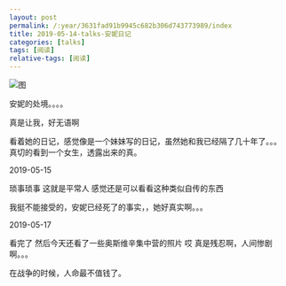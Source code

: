 ```yaml
---
layout: post
permalink: /:year/3631fad91b9945c682b306d743773989/index
title: 2019-05-14-talks-安妮日记
categories: [talks]
tags: [阅读]
relative-tags: [阅读]
---
```



![图](https://gitee.com/linxingyang/at-2020-10-02-image/raw/master/image/T-talks/image/2019/books/anrj.jpg)


安妮的处境。。。。

真是让我，好无语啊

看着她的日记，感觉像是一个妹妹写的日记，虽然她和我已经隔了几十年了。。。
真切的看到一个女生，透露出来的真。

2019-05-15

琐事琐事
这就是平常人
感觉还是可以看看这种类似自传的东西

我挺不能接受的，安妮已经死了的事实，，她好真实啊。。。


2019-05-17

看完了
然后今天还看了一些奥斯维辛集中营的照片
哎
真是残忍啊，人间惨剧啊。。。

在战争的时候，人命最不值钱了。